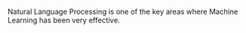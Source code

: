 Natural Language Processing is one of the key areas where Machine Learning has been very effective.
